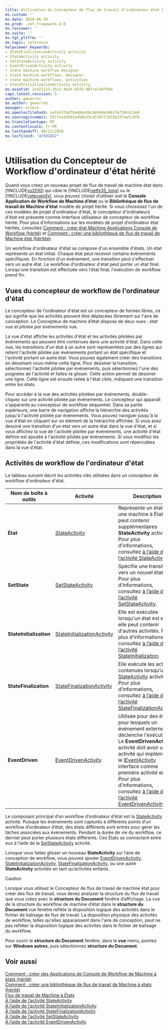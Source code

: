 ```yaml
---
title: Utilisation du Concepteur de flux de travail d’ordinateur état hérité | Microsoft Docs
ms.custom: ''
ms.date: 2018-06-30
ms.prod: .net-framework-4.6
ms.reviewer: ''
ms.suite: ''
ms.tgt_pltfrm: ''
ms.topic: reference
helpviewer_keywords:
- StateFinalizationActivity activity
- StateActivity activity
- SetStateActivity activity
- EventDrivenActivity activity
- state machine workflow designer
- state machine workflows, designer
- state machine workflows, activities
- StateInitializationActivity activity
ms.assetid: 2cd21123-35c2-4eaf-82f6-86fce7a8f04d
caps.latest.revision: 5
author: gewarren
ms.author: gewarren
manager: erikre
ms.openlocfilehash: aafe537adf0a48ea38cdeb84a3461fef30cb13e0
ms.sourcegitcommit: 55f7ce2d5d2e458e35c45787f1935b237ee5c9f8
ms.translationtype: MT
ms.contentlocale: fr-FR
ms.lasthandoff: 08/22/2018
ms.locfileid: "47501652"
---
```

# <a name="using-the-legacy-state-machine-workflow-designer"></a>Utilisation du Concepteur de Workflow d'ordinateur d'état hérité
Quand vous créez un nouveau projet de flux de travail de machine état dans [!INCLUDE[vs2010](../includes/vs2010-md.md)] qui cible le [!INCLUDE[netfx35_long](../includes/netfx35-long-md.md)] ou le [!INCLUDE[vstecwinfx](../includes/vstecwinfx-md.md)], vous pouvez choisir d’utiliser soit le **Console Application de Workflow de Machine d’état** ou le  **Bibliothèque de flux de travail de Machine d’état** modèle de projet hérité. Si vous choisissez l'un de ces modèles de projet d'ordinateur d'état, le concepteur d'ordinateurs d'état est présenté comme interface utilisateur de concepteur de workflow hérité. Pour plus d’informations sur les modèles de projet d’ordinateur état hérités, consultez [Comment : créer état Machine Applications Console de Workflow (hérité)](../workflow-designer/how-to-create-state-machine-workflow-console-applications-legacy.md) et [Comment : créer une bibliothèque de flux de travail de Machine état (héritée)](../workflow-designer/how-to-create-a-state-machine-workflow-library-legacy.md).  
  
 Un workflow d'ordinateur d'état se compose d'un ensemble d'états. Un état représente un état initial. Chaque état peut recevoir certains événements spécifiques. En fonction d'un événement, une transition peut s'effectuer vers un autre état. Le workflow d'ordinateur d'état peut porter un état final. Lorsqu'une transition est effectuée vers l'état final, l'exécution de workflow prend fin.  
  
## <a name="state-machine-designer-views"></a>Vues du concepteur de workflow de l'ordinateur d'état  
 Le concepteur de l'ordinateur d'état est un concepteur de formes libres, ce qui signifie que les activités peuvent être déplacées librement sur l'aire de conception. Le Concepteur de machine d’état dispose de deux vues : *état* vue et *pilotée par événements* vue.  
  
 La vue d'état affiche les activités d'état et les activités pilotées par événements qui peuvent être contenues dans une activité d'état. Dans cette vue, les transitions d'un état à un autre sont représentées par des lignes qui relient l'activité pilotée par événements portant un état spécifique et l'activité portant un autre état. Vous pouvez également créer des transitions en dessinant vous-même cette ligne. Pour dessiner la transition, sélectionnez l'activité pilotée par événements, puis sélectionnez l'une des poignées de l'activité et faites-la glisser. Cette action permet de dessiner une ligne. Cette ligne est ensuite reliée à l'état cible, indiquant une transition entre les états.  
  
 Pour accéder à la vue des activités pilotées par événements, double-cliquez sur une activité pilotée par événements. Le concepteur qui apparaît s'apparente au concepteur de workflow séquentiel. Dans sa partie supérieure, une barre de navigation affiche la hiérarchie des activités jusqu'à l'activité pilotée par événements. Vous pouvez naviguer jusqu'à la vue d'état en cliquant sur un élément de la hiérarchie affichée. Si vous avez dessiné une transition d'un état vers un autre état dans la vue d'état, et si vous affichez la vue de l'activité pilotée par événements, une activité d'état définie est ajoutée à l'activité pilotée par événements. Si vous modifiez les propriétés de l'activité d'état définie, ces modifications sont répercutées dans la vue d'état.  
  
## <a name="state-machine-workflow-activities"></a>Activités de workflow de l'ordinateur d'état  
 Le tableau suivant décrit les activités clés utilisées dans un concepteur de workflow d'ordinateur d'état.  
  
|Nom de boîte à outils|Activité|Description|  
|------------------|--------------|-----------------|  
|**État**|[StateActivity](http://go.microsoft.com/fwlink?LinkID=65042)|Représente un état dans une machine à États ; peut contenir supplémentaires **StateActivity** activités. Pour plus d’informations, consultez [à l’aide de l’activité StateActivity](http://go.microsoft.com/fwlink?LinkID=65083).|  
|**SetState**|[SetStateActivity](http://go.microsoft.com/fwlink?LinkID=65041)|Spécifie une transition vers un nouvel état. Pour plus d’informations, consultez [à l’aide de l’activité SetStateActivity](http://go.microsoft.com/fwlink?LinkID=65082).|  
|**StateInitialization**|[StateInitializationActivity](http://go.microsoft.com/fwlink?LinkID=65044)|Elle est exécutée lorsqu'un état est entré ; elle peut contenir d'autres activités. Pour plus d’informations, consultez [à l’aide de l’activité StateInitialization](http://go.microsoft.com/fwlink?LinkID=65006).|  
|**StateFinalization**|[StateFinalizationActivity](http://go.microsoft.com/fwlink?LinkID=65043)|Elle exécute les activités contenues lorsqu’une [StateActivity](http://go.microsoft.com/fwlink?LinkID=65042) activité. Pour plus d’informations, consultez [à l’aide de l’activité StateFinalizationActivity](http://go.microsoft.com/fwlink?LinkID=65008).|  
|**EventDriven**|[EventDrivenActivity](http://go.microsoft.com/fwlink?LinkID=65029)|Utilisée pour des états pour lesquels un événement externe déclenche l'exécution. Le **EventDrivenActivity** activité doit avoir une activité qui implémente le [IEventActivity](http://go.microsoft.com/fwlink?LinkID=65032) interface comme première activité enfant. Pour plus d’informations, consultez [à l’aide de l’activité EventDrivenActivity](http://go.microsoft.com/fwlink?LinkID=65068).|  
  
 Le composant principal d’un workflow d’ordinateur d’état est la [StateActivity](http://go.microsoft.com/fwlink?LinkID=65042) activité. Puisque les événements sont capturés à différents points d’un workflow d’ordinateur d’état, des états différents sont entrés pour gérer les tâches associées aux événements. Pendant la durée de vie du workflow, ce dernier peut porter plusieurs états différents. Ces États se connectent entre eux à l’aide de la [SetStateActivity](http://go.microsoft.com/fwlink?LinkID=65041) activité.  
  
 Lorsque vous faites glisser un nouveau **StateActivity** sur l’aire de conception de workflow, vous pouvez ajouter [EventDrivenActivity](http://go.microsoft.com/fwlink?LinkID=65029), [StateInitializationActivity](http://go.microsoft.com/fwlink?LinkID=65044), [ StateFinalizationActivity](http://go.microsoft.com/fwlink?LinkID=65043), ou une autre **StateActivity** activités en tant qu’activités enfants.  
  
> [!CAUTION]
>  Lorsque vous utilisez le Concepteur de flux de travail de machine état pour créer des flux de travail, vous devez analyser la structure du flux de travail que vous créez avec le **structure du Document** fenêtre d’affichage. La vue de la structure du workflow de machine d’état dans le **structure du Document** vue fenêtre reflète la disposition logique des activités dans le fichier de balisage de flux de travail. La disposition physique des activités de workflow, telles qu'elles apparaissent dans l'aire de conception, peut ne pas refléter la disposition logique des activités dans le fichier de balisage du workflow.  
>   
>  Pour ouvrir le **structure du Document** fenêtre, dans le **vue** menu, pointez sur **Windows autres**, puis sélectionnez **structure du Document**.  
  
## <a name="see-also"></a>Voir aussi  
 [Comment : créer des Applications de Console de Workflow de Machine à états (hérité)](../workflow-designer/how-to-create-state-machine-workflow-console-applications-legacy.md)   
 [Comment : créer une bibliothèque de flux de travail de Machine à états (hérité)](../workflow-designer/how-to-create-a-state-machine-workflow-library-legacy.md)   
 [Flux de travail de Machine à États](http://go.microsoft.com/fwlink?LinkID=65016)   
 [À l’aide de l’activité StateActivity](http://go.microsoft.com/fwlink?LinkID=65083)   
 [À l’aide de l’activité StateInitializationActivity](http://go.microsoft.com/fwlink?LinkID=65006)   
 [À l’aide de l’activité StateFinalizationActivity](http://go.microsoft.com/fwlink?LinkID=65008)   
 [À l’aide de l’activité SetStateActivity](http://go.microsoft.com/fwlink?LinkID=65082)   
 [À l’aide de l’activité EventDrivenActivity](http://go.microsoft.com/fwlink?LinkID=65068)